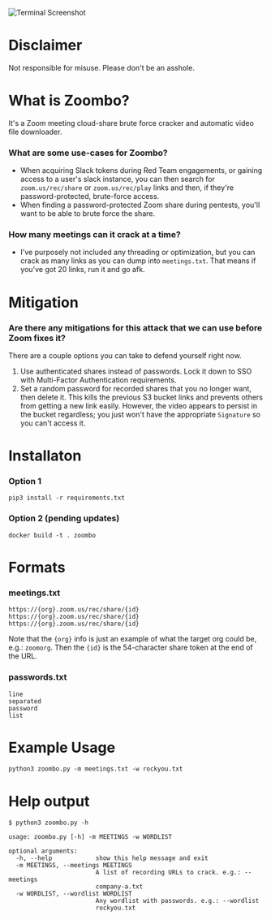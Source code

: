 
![Terminal Screenshot](https://i.imgur.com/4psD58C.png)

# Disclaimer

Not responsible for misuse. Please don't be an asshole.

# What is Zoombo?
It's a Zoom meeting cloud-share brute force cracker and automatic video file downloader. 

### What are some use-cases for Zoombo?

- When acquiring Slack tokens during Red Team engagements, or gaining access to a user's slack instance, you can then search for `zoom.us/rec/share` or `zoom.us/rec/play` links and then, if they're password-protected, brute-force access. 
- When finding a password-protected Zoom share during pentests, you'll want to be able to brute force the share. 

### How many meetings can it crack at a time?

- I've purposely not included any threading or optimization, but you can crack as many links as you can dump into `meetings.txt`. That means if you've got 20 links, run it and go afk. 

# Mitigation

### Are there any mitigations for this attack that we can use before Zoom fixes it?

There are a couple options you can take to defend yourself right now. 

1. Use authenticated shares instead of passwords. Lock it down to SSO with Multi-Factor Authentication requirements.
2. Set a random password for recorded shares that you no longer want, then delete it. This kills the previous S3 bucket links and prevents others from getting a new link easily. However, the video appears to persist in the bucket regardless; you just won't have the appropriate `Signature` so you can't access it. 

# Installaton

### Option 1
```
pip3 install -r requirements.txt
```

### Option 2 (pending updates)
```
docker build -t . zoombo
```

# Formats

### meetings.txt

```
https://{org}.zoom.us/rec/share/{id}
https://{org}.zoom.us/rec/share/{id}
https://{org}.zoom.us/rec/share/{id}
```

Note that the `{org}` info is just an example of what the target org could be, e.g.: `zoomorg`. Then the `{id}` is the 54-character share token at the end of the URL.

### passwords.txt

```
line
separated
password
list
```

# Example Usage

```
python3 zoombo.py -m meetings.txt -w rockyou.txt
```


# Help output

```
$ python3 zoombo.py -h

usage: zoombo.py [-h] -m MEETINGS -w WORDLIST

optional arguments:
  -h, --help            show this help message and exit
  -m MEETINGS, --meetings MEETINGS
                        A list of recording URLs to crack. e.g.: --meetings
                        company-a.txt
  -w WORDLIST, --wordlist WORDLIST
                        Any wordlist with passwords. e.g.: --wordlist
                        rockyou.txt

```


